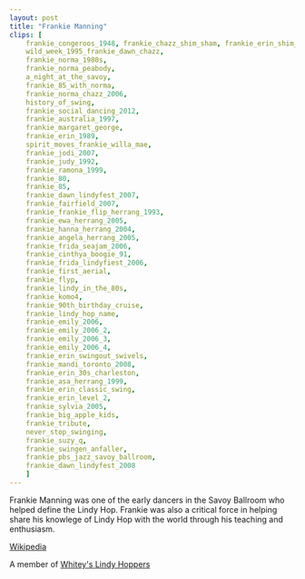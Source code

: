 ```yaml
---
layout: post
title: "Frankie Manning"
clips: [
    frankie_congeroos_1948, frankie_chazz_shim_sham, frankie_erin_shim_sham_color, frankie_erin_shim_sham, swingbud_frankie_tribute,
    wild_week_1995_frankie_dawn_chazz,
    frankie_norma_1980s,
    frankie_norma_peabody,
    a_night_at_the_savoy,
    frankie_85_with_norma,
    frankie_norma_chazz_2006,
    history_of_swing,
    frankie_social_dancing_2012,
    frankie_australia_1997,
    frankie_margaret_george,
    frankie_erin_1989,
    spirit_moves_frankie_willa_mae,
    frankie_jodi_2007,
    frankie_judy_1992,
    frankie_ramona_1999,
    frankie_80,
    frankie_85,
    frankie_dawn_lindyfest_2007,
    frankie_fairfield_2007,
    frankie_frankie_flip_herrang_1993,
    frankie_ewa_herrang_2005,
    frankie_hanna_herrang_2004,
    frankie_angela_herrang_2005,
    frankie_frida_seajam_2006,
    frankie_cinthya_boogie_91,
    frankie_frida_lindyfiest_2006,
    frankie_first_aerial,
    frankie_flyp,
    frankie_lindy_in_the_80s,
    frankie_komo4,
    frankie_90th_birthday_cruise,
    frankie_lindy_hop_name,
    frankie_emily_2006,
    frankie_emily_2006_2,
    frankie_emily_2006_3,
    frankie_emily_2006_4,
    frankie_erin_swingout_swivels,
    frankie_mandi_toronto_2008,
    frankie_erin_30s_charleston,
    frankie_asa_herrang_1999,
    frankie_erin_classic_swing,
    frankie_erin_level_2,
    frankie_sylvia_2005,
    frankie_big_apple_kids,
    frankie_tribute,
    never_stop_swinging,
    frankie_suzy_q,
    frankie_swingen_anfaller,
    frankie_pbs_jazz_savoy_ballroom,
    frankie_dawn_lindyfest_2008
    ]
---
```


Frankie Manning was one of the early dancers in the Savoy Ballroom who helped define the Lindy Hop.
Frankie was also a critical force in helping share his knowlege of Lindy Hop with the world through his teaching and enthusiasm.

[Wikipedia](https://en.wikipedia.org/wiki/Frankie_Manning)



A member of  [Whitey's Lindy Hoppers](/historical_clips/whiteys_lindy_hoppers)